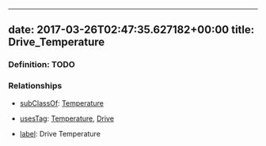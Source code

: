 
---
date: 2017-03-26T02:47:35.627182+00:00
title: Drive_Temperature
---
### Definition: TODO

### Relationships

* [subClassOf](http://www.w3.org/2000/01/rdf-schema#subClassOf): [Temperature](https://brickschema.org/schema/1.0/Brick#Temperature)

* [usesTag](https://brickschema.org/schema/1.0/BrickFrame#usesTag): [Temperature](https://brickschema.org/schema/1.0/BrickTag#Temperature), [Drive](https://brickschema.org/schema/1.0/BrickTag#Drive)

* [label](http://www.w3.org/2000/01/rdf-schema#label): Drive Temperature
